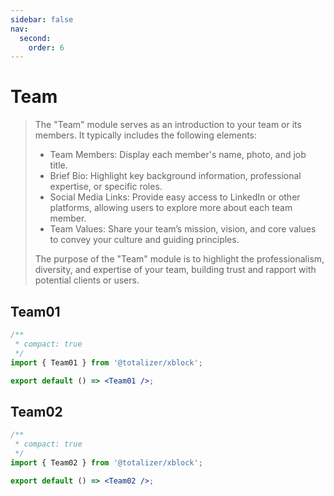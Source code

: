 ```yaml
---
sidebar: false
nav:
  second:
    order: 6
---
```


# Team

> The "Team" module serves as an introduction to your team or its members. It typically includes the following elements:
>
> - Team Members: Display each member's name, photo, and job title.
> - Brief Bio: Highlight key background information, professional expertise, or specific roles.
> - Social Media Links: Provide easy access to LinkedIn or other platforms, allowing users to explore more about each team member.
> - Team Values: Share your team’s mission, vision, and core values to convey your culture and guiding principles.
>
> The purpose of the "Team" module is to highlight the professionalism, diversity, and expertise of your team, building trust and rapport with potential clients or users.

## Team01

```jsx
/**
 * compact: true
 */
import { Team01 } from '@totalizer/xblock';

export default () => <Team01 />;
```

## Team02

```jsx
/**
 * compact: true
 */
import { Team02 } from '@totalizer/xblock';

export default () => <Team02 />;
```
